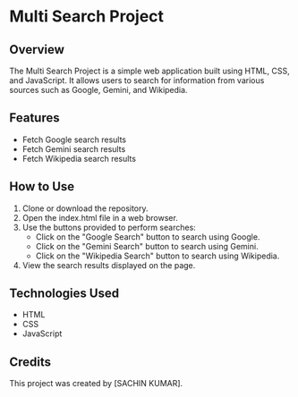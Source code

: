 # Multi Search Project

## Overview
The Multi Search Project is a simple web application built using HTML, CSS, and JavaScript. It allows users to search for information from various sources such as Google, Gemini, and Wikipedia.

## Features
- Fetch Google search results
- Fetch Gemini search results
- Fetch Wikipedia search results

## How to Use
1. Clone or download the repository.
2. Open the index.html file in a web browser.
3. Use the buttons provided to perform searches:
    - Click on the "Google Search" button to search using Google.
    - Click on the "Gemini Search" button to search using Gemini.
    - Click on the "Wikipedia Search" button to search using Wikipedia.
4. View the search results displayed on the page.

## Technologies Used
- HTML
- CSS
- JavaScript

## Credits
This project was created by [SACHIN KUMAR].
